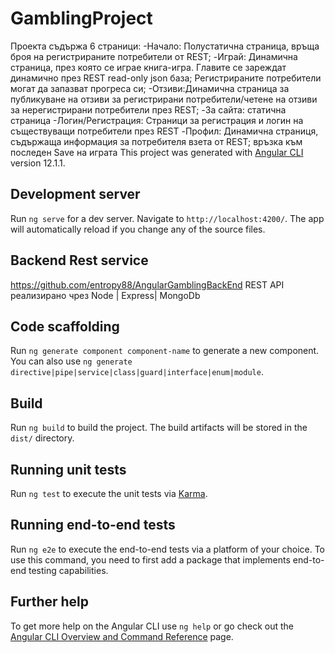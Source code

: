 # GamblingProject

Проекта съдържа 6 страници:
-Начало: Полустатична страница, връща броя на регистрираните потребители от REST;
-Играй: Динамична страница, през която се играе книга-игра. Главите се зареждат динамично през REST read-only json база; Регистрираните потребители могат да запазват прогреса си;
-Отзиви:Динамична страница за публикуване на отзиви за регистрирани потребители/четене на отзиви за нерегистрирани потребители през REST;
-За сайта: статична страница
-Логин/Регистрация: Страници за регистрация и логин на съществуващи потребители през REST
-Профил: Динамична страниця, съдържаща информация за потребителя взета от REST; връзка към последен Save на играта
This project was generated with [Angular CLI](https://github.com/angular/angular-cli) version 12.1.1.

## Development server

Run `ng serve` for a dev server. Navigate to `http://localhost:4200/`. The app will automatically reload if you change any of the source files.

## Backend Rest service
https://github.com/entropy88/AngularGamblingBackEnd
REST API реализирано чрез Node | Express| MongoDb

## Code scaffolding

Run `ng generate component component-name` to generate a new component. You can also use `ng generate directive|pipe|service|class|guard|interface|enum|module`.

## Build

Run `ng build` to build the project. The build artifacts will be stored in the `dist/` directory.

## Running unit tests

Run `ng test` to execute the unit tests via [Karma](https://karma-runner.github.io).

## Running end-to-end tests

Run `ng e2e` to execute the end-to-end tests via a platform of your choice. To use this command, you need to first add a package that implements end-to-end testing capabilities.

## Further help

To get more help on the Angular CLI use `ng help` or go check out the [Angular CLI Overview and Command Reference](https://angular.io/cli) page.
